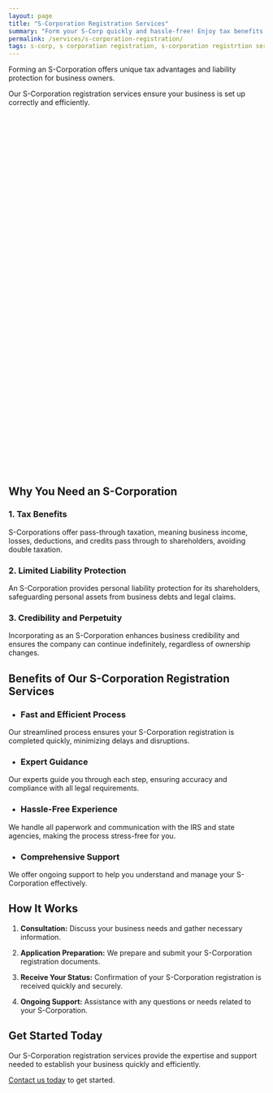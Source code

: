 ```yaml
---
layout: page
title: "S-Corporation Registration Services"
summary: "Form your S-Corp quickly and hassle-free! Enjoy tax benefits, liability protection, and enhanced credibility."
permalink: /services/s-corporation-registration/
tags: s-corp, s corporation registration, s-corporation registrtion services,
---
```


Forming an S-Corporation offers unique tax advantages and liability protection for business owners. 

Our S-Corporation registration services ensure your business is set up correctly and efficiently.

<!-- Calendly inline widget begin -->
<div class="calendly-inline-widget" data-url="https://calendly.com/businessinitiative/30-minute-consultation-call" style="min-width:320px;height:700px;"></div>
<script type="text/javascript" src="https://assets.calendly.com/assets/external/widget.js" async></script>
<!-- Calendly inline widget end -->

## Why You Need an S-Corporation

### 1. Tax Benefits
S-Corporations offer pass-through taxation, meaning business income, losses, deductions, and credits pass through to shareholders, avoiding double taxation.

### 2. Limited Liability Protection
An S-Corporation provides personal liability protection for its shareholders, safeguarding personal assets from business debts and legal claims.

### 3. Credibility and Perpetuity
Incorporating as an S-Corporation enhances business credibility and ensures the company can continue indefinitely, regardless of ownership changes.

## Benefits of Our S-Corporation Registration Services

- ### Fast and Efficient Process
Our streamlined process ensures your S-Corporation registration is completed quickly, minimizing delays and disruptions.

- ### Expert Guidance
Our experts guide you through each step, ensuring accuracy and compliance with all legal requirements.

- ### Hassle-Free Experience
We handle all paperwork and communication with the IRS and state agencies, making the process stress-free for you.

- ### Comprehensive Support
We offer ongoing support to help you understand and manage your S-Corporation effectively.

## How It Works

1. **Consultation:** Discuss your business needs and gather necessary information.

2. **Application Preparation:** We prepare and submit your S-Corporation registration documents.

3. **Receive Your Status:** Confirmation of your S-Corporation registration is received quickly and securely.

4. **Ongoing Support:** Assistance with any questions or needs related to your S-Corporation.

## Get Started Today

Our S-Corporation registration services provide the expertise and support needed to establish your business quickly and efficiently. 

<a href="https://www.businessinitiative.org/contact/" target="_blank">Contact us today</a> to get started.

